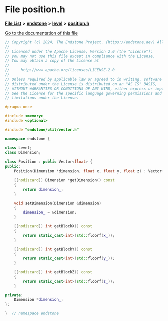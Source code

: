 

# File position.h

[**File List**](files.md) **>** [**endstone**](dir_6cf277b678674f97c7a2b6b3b2447b33.md) **>** [**level**](dir_8e239ca1e5fd0d936d66a30330d3a329.md) **>** [**position.h**](position_8h.md)

[Go to the documentation of this file](position_8h.md)


```C++
// Copyright (c) 2024, The Endstone Project. (https://endstone.dev) All Rights Reserved.
//
// Licensed under the Apache License, Version 2.0 (the "License");
// you may not use this file except in compliance with the License.
// You may obtain a copy of the License at
//
//     http://www.apache.org/licenses/LICENSE-2.0
//
// Unless required by applicable law or agreed to in writing, software
// distributed under the License is distributed on an "AS IS" BASIS,
// WITHOUT WARRANTIES OR CONDITIONS OF ANY KIND, either express or implied.
// See the License for the specific language governing permissions and
// limitations under the License.

#pragma once

#include <memory>
#include <optional>

#include "endstone/util/vector.h"

namespace endstone {

class Level;
class Dimension;

class Position : public Vector<float> {
public:
    Position(Dimension *dimension, float x, float y, float z) : Vector(x, y, z), dimension_(dimension) {}

    [[nodiscard]] Dimension *getDimension() const
    {
        return dimension_;
    }

    void setDimension(Dimension &dimension)
    {
        dimension_ = &dimension;
    }

    [[nodiscard]] int getBlockX() const
    {
        return static_cast<int>(std::floorf(x_));
    }

    [[nodiscard]] int getBlockY() const
    {
        return static_cast<int>(std::floorf(y_));
    }

    [[nodiscard]] int getBlockZ() const
    {
        return static_cast<int>(std::floorf(z_));
    }

private:
    Dimension *dimension_;
};

}  // namespace endstone
```



